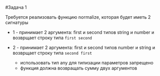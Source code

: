 #Задача 1

Требуется реализовать функцию normalize, которая будет иметь 2 сигнатуры
* 1 - принимает 2 аргумента: first и second типов string и number и возврщает строку типа `first second `
* 2 - принимает 2 аргумента: first и second типов number и string и возврщает строку типа `second first`


  * использовать тип any для типизации параметров запрещено
  * функция должна возвращать сумму двух аргументов
